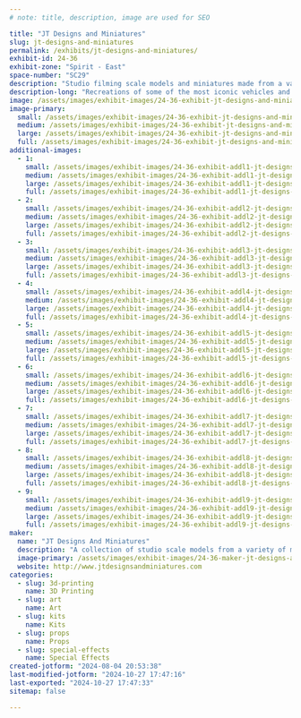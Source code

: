 ```yaml
---
# note: title, description, image are used for SEO

title: "JT Designs and Miniatures"
slug: jt-designs-and-miniatures
permalink: /exhibits/jt-designs-and-miniatures/
exhibit-id: 24-36
exhibit-zone: "Spirit - East"
space-number: "SC29"
description: "Studio filming scale models and miniatures made from a variety of mediums."
description-long: "Recreations of some of the most iconic vehicles and characters in cinema history. using silicone molding techniques, fiberglass, wood working, 3D printing and kit bashing. In addition to science fiction topics, real world pieces are also created such as ships,other types of vehicles and creatures."
image: /assets/images/exhibit-images/24-36-exhibit-jt-designs-and-miniatures-img-1483-large.JPG
image-primary: 
  small: /assets/images/exhibit-images/24-36-exhibit-jt-designs-and-miniatures-img-1483-small.JPG
  medium: /assets/images/exhibit-images/24-36-exhibit-jt-designs-and-miniatures-img-1483-medium.JPG
  large: /assets/images/exhibit-images/24-36-exhibit-jt-designs-and-miniatures-img-1483-large.JPG
  full: /assets/images/exhibit-images/24-36-exhibit-jt-designs-and-miniatures-img-1483-full.JPG
additional-images: 
  - 1:
    small: /assets/images/exhibit-images/24-36-exhibit-addl1-jt-designs-and-miniatures-img-0703-small.JPG
    medium: /assets/images/exhibit-images/24-36-exhibit-addl1-jt-designs-and-miniatures-img-0703-medium.JPG
    large: /assets/images/exhibit-images/24-36-exhibit-addl1-jt-designs-and-miniatures-img-0703-large.JPG
    full: /assets/images/exhibit-images/24-36-exhibit-addl1-jt-designs-and-miniatures-img-0703-full.JPG
  - 2:
    small: /assets/images/exhibit-images/24-36-exhibit-addl2-jt-designs-and-miniatures-img-0885-small.JPG
    medium: /assets/images/exhibit-images/24-36-exhibit-addl2-jt-designs-and-miniatures-img-0885-medium.JPG
    large: /assets/images/exhibit-images/24-36-exhibit-addl2-jt-designs-and-miniatures-img-0885-large.JPG
    full: /assets/images/exhibit-images/24-36-exhibit-addl2-jt-designs-and-miniatures-img-0885-full.JPG
  - 3:
    small: /assets/images/exhibit-images/24-36-exhibit-addl3-jt-designs-and-miniatures-img-0934-small.jpeg
    medium: /assets/images/exhibit-images/24-36-exhibit-addl3-jt-designs-and-miniatures-img-0934-medium.jpeg
    large: /assets/images/exhibit-images/24-36-exhibit-addl3-jt-designs-and-miniatures-img-0934-large.jpeg
    full: /assets/images/exhibit-images/24-36-exhibit-addl3-jt-designs-and-miniatures-img-0934-full.jpeg
  - 4:
    small: /assets/images/exhibit-images/24-36-exhibit-addl4-jt-designs-and-miniatures-img-1202-small.jpeg
    medium: /assets/images/exhibit-images/24-36-exhibit-addl4-jt-designs-and-miniatures-img-1202-medium.jpeg
    large: /assets/images/exhibit-images/24-36-exhibit-addl4-jt-designs-and-miniatures-img-1202-large.jpeg
    full: /assets/images/exhibit-images/24-36-exhibit-addl4-jt-designs-and-miniatures-img-1202-full.jpeg
  - 5:
    small: /assets/images/exhibit-images/24-36-exhibit-addl5-jt-designs-and-miniatures-img-1363-small.jpeg
    medium: /assets/images/exhibit-images/24-36-exhibit-addl5-jt-designs-and-miniatures-img-1363-medium.jpeg
    large: /assets/images/exhibit-images/24-36-exhibit-addl5-jt-designs-and-miniatures-img-1363-large.jpeg
    full: /assets/images/exhibit-images/24-36-exhibit-addl5-jt-designs-and-miniatures-img-1363-full.jpeg
  - 6:
    small: /assets/images/exhibit-images/24-36-exhibit-addl6-jt-designs-and-miniatures-img-1379-small.jpeg
    medium: /assets/images/exhibit-images/24-36-exhibit-addl6-jt-designs-and-miniatures-img-1379-medium.jpeg
    large: /assets/images/exhibit-images/24-36-exhibit-addl6-jt-designs-and-miniatures-img-1379-large.jpeg
    full: /assets/images/exhibit-images/24-36-exhibit-addl6-jt-designs-and-miniatures-img-1379-full.jpeg
  - 7:
    small: /assets/images/exhibit-images/24-36-exhibit-addl7-jt-designs-and-miniatures-img-1414-small.jpeg
    medium: /assets/images/exhibit-images/24-36-exhibit-addl7-jt-designs-and-miniatures-img-1414-medium.jpeg
    large: /assets/images/exhibit-images/24-36-exhibit-addl7-jt-designs-and-miniatures-img-1414-large.jpeg
    full: /assets/images/exhibit-images/24-36-exhibit-addl7-jt-designs-and-miniatures-img-1414-full.jpeg
  - 8:
    small: /assets/images/exhibit-images/24-36-exhibit-addl8-jt-designs-and-miniatures-img-1637-small.jpeg
    medium: /assets/images/exhibit-images/24-36-exhibit-addl8-jt-designs-and-miniatures-img-1637-medium.jpeg
    large: /assets/images/exhibit-images/24-36-exhibit-addl8-jt-designs-and-miniatures-img-1637-large.jpeg
    full: /assets/images/exhibit-images/24-36-exhibit-addl8-jt-designs-and-miniatures-img-1637-full.jpeg
  - 9:
    small: /assets/images/exhibit-images/24-36-exhibit-addl9-jt-designs-and-miniatures-img-1695-small.JPG
    medium: /assets/images/exhibit-images/24-36-exhibit-addl9-jt-designs-and-miniatures-img-1695-medium.JPG
    large: /assets/images/exhibit-images/24-36-exhibit-addl9-jt-designs-and-miniatures-img-1695-large.JPG
    full: /assets/images/exhibit-images/24-36-exhibit-addl9-jt-designs-and-miniatures-img-1695-full.JPG
maker: 
  name: "JT Designs And Miniatures"
  description: "A collection of studio scale models from a variety of movies including Star Wars, Battlestar Galactica, 2001 a Space Odyssey and more. Made from cast resin, abs and styrene plastic, wood and 3D printed."
  image-primary: /assets/images/exhibit-images/24-36-maker-jt-designs-and-miniatures-jt-designs-medium.jpg
  website: http://www.jtdesignsandminiatures.com
categories: 
  - slug: 3d-printing
    name: 3D Printing
  - slug: art
    name: Art
  - slug: kits
    name: Kits
  - slug: props
    name: Props
  - slug: special-effects
    name: Special Effects
created-jotform: "2024-08-04 20:53:38"
last-modified-jotform: "2024-10-27 17:47:16"
last-exported: "2024-10-27 17:47:33"
sitemap: false

---
```

